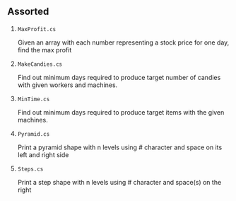 ## Assorted

1. `MaxProfit.cs`

   Given an array with each number representing a stock price for one day, find the max profit

2. `MakeCandies.cs`

   Find out minimum days required to produce target number of candies with given workers and machines.

3. `MinTime.cs`

   Find out minimum days required to produce target items with the given machines.

4. `Pyramid.cs`

   Print a pyramid shape with n levels using # character and space on its left and right side

5. `Steps.cs`

   Print a step shape with n levels using # character and space(s) on the right
